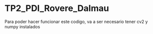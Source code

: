 # TP2_PDI_Rovere_Dalmau <br>
Para poder hacer funcionar este codigo, va a ser necesario tener cv2 y numpy instalados
